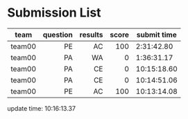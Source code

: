 # Submission List
team    | question  | results  | score | submit time
------|-----:|-----:| ----:|-----
team00 | PE | AC | 100 | 2:31:42.80
team00 | PA | WA | 0 | 1:36:31.17
team00 | PA | CE | 0 | 10:15:18.60
team00 | PA | CE | 0 | 10:14:51.06
team00 | PE | AC | 100 | 10:13:14.08


update time: 10:16:13.37 

